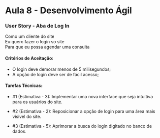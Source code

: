 # Aula 8 - Desenvolvimento Ágil

### User Story - Aba de Log In
Como um cliente do site  
Eu quero fazer o login so site  
Para que eu possa agendar uma consulta

#### Critérios de Aceitação:
- O login deve demorar menos de 5 milisegundos;
- A opção de login deve ser de fácil acesso;  
  

#### Tarefas Técnicas:
- #1 (Estimativa - 3): Implementar uma nova interface que seja intuitiva para os usuários do site.

- #2 (Estimativa - 2): Reposicionar a opção de login para uma área mais vísivel do site.

- #3 (Estimativa - 5): Aprimorar a busca do login digitado no banco de dados. 